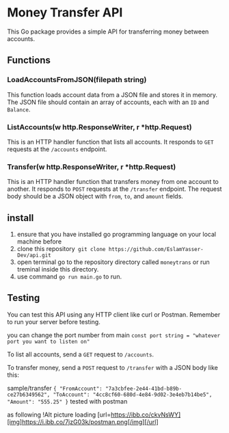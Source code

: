 # Money Transfer API

This Go package provides a simple API for transferring money between accounts.

## Functions

### LoadAccountsFromJSON(filepath string)

This function loads account data from a JSON file and stores it in memory. The JSON file should contain an array of accounts, each with an `ID` and `Balance`.

### ListAccounts(w http.ResponseWriter, r *http.Request)

This is an HTTP handler function that lists all accounts. It responds to `GET` requests at the `/accounts` endpoint.

### Transfer(w http.ResponseWriter, r *http.Request)

This is an HTTP handler function that transfers money from one account to another. It responds to `POST` requests at the `/transfer` endpoint. The request body should be a JSON object with `from`, `to`, and `amount` fields.

## install
1. ensure that you have installed go programming language on your local machine before
2. clone this repository` git clone https://github.com/EslamYasser-Dev/api.git`
3. open terminal go to the repository directory called `moneytrans` or run treminal inside this directory.
4. use command `go run main.go` to run.

## Testing
You can test this API using any HTTP client like curl or Postman. Remember to run your server before testing.

you can change the port number from main `const port string = "whatever port you want to listen on"`

To list all accounts, send a `GET` request to `/accounts`.

To transfer money, send a `POST` request to `/transfer` with a JSON body like this:

sample/transfer
`{
    "FromAccount": "7a3cbfee-2e44-41bd-b89b-ce27b6349562",
    "ToAccount": "4cc8cf60-680d-4e84-9d02-3e4eb7b14be5",
    "Amount": "555.25"
}`
tested with postman

as following
!Alt picture loading
[url=https://ibb.co/ckvNsWY][img]https://i.ibb.co/7jzG03k/postman.png[/img][/url]


